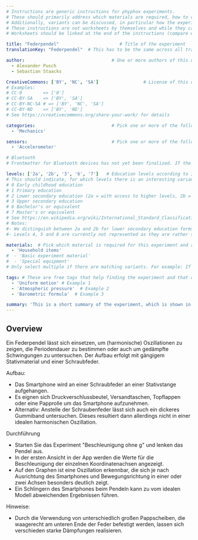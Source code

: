 ```yaml
---
# Instructions are generic instructions for phyphox experiments.
# These should primarily address which materials are required, how to conduct the experiment, which results can be expected, which problems to expect and how to troubleshoot them.
# Additionally, variants can be discussed, in particular how the experiment can be used to cover different subjects and student levels.
# These instructions are not worksheets by themselves and while they can be used by students, they do not directly address students.
# Worksheets should be linked at the end of the instructions (compare with existing experiments).

title: "Federpendel"                       # Title of the experiment
translationKey: "Federpendel"  # This has to be the same across all translations of the same instructions and allows linking to different language versions despite them having different titles

author:                                 # One or more authors of this document (i.e. your name and anyone who contributed)
  - Alexander Pusch
  - Sebastian Staacks

CreativeCommons: ['BY', 'NC', 'SA']                 # License of this document and embedded materials (images). This should be a Creative Commons licence. Make this an array of the different CC modules that apply.
# Examples:
# CC-0        => ['0']
# CC-BY-SA    => ['BY', 'SA']
# CC-BY-NC-SA # => ['BY', 'NC', 'SA']
# CC-BY-ND    => ['BY', 'ND']
# See https://creativecommons.org/share-your-work/ for details

categories:                             # Pick one or more of the following and remove the others. Do not translate them. Get in touch with the phyphox team before adding new categories or if an item is not automatically translated in the final document
  - 'Mechanics'

sensors:                                # Pick one or more of the following and remove the others. Do not translate them. Get in touch with the phyphox team before adding new sensor types or if an item is not automatically translated in the final document
  - 'Accelerometer'

# Bluetooth
# Frontmatter for Bluetooth devices has not yet been finalized. If the experiment uses Bluetooth, please get in touch with the phyphox team first.

levels: ['2a', '2b', '3', '6', '7']   # Education levels according to ISCED-2011
# This should indicate, for which levels there is an interesting variant of the experiment.
# 0 Early childhood education
# 1 Primary education
# 2 Lower secondary education (2a = with access to higher levels, 2b = without access to higher levels)
# 3 Upper secondary education
# 6 Bachelor's or equivalent
# 7 Master's or equivalent
# See https://en.wikipedia.org/wiki/International_Standard_Classification_of_Education or https://uis.unesco.org/en/topic/international-standard-classification-education-isced for details.
# Notes:
#- We distinguish between 2a and 2b for lower secondary education forms that either focus to prepare students to continue with upper secondary education (2a) or that emphasize a path to vocational training (2b)
#- Levels 4, 5 and 8 are currently not represented as they are rather specific. Let us know if you have a use case for this.

materials:  # Pick which material is required for this experiment and remove the others. Do not translate them.
  - 'Household items'
#  - 'Basic experiment material'
#  - 'Special equipment'
# Only select multiple if there are matching variants. For example: If an experiment requires a stand (basic experiment material) and a plastic bag (household items), only select "basic experiment material". However, if there is a variant that requires a stand and an independent variant that only requires a plastic bag, select both categories.

tags: # These are free tags that help finding the experiment and that can be used in cloud tags. In contrast to the other items you can freely define them and they should be in the language of the document!
  - 'Uniform motion' # Example 1
  - 'Atmospheric pressure'  # Example 2
  - 'Barometric formula'  # Example 3

summary: 'This is a short summary of the experiment, which is shown in listings with multiple experiments.'
---
```


## Overview

Ein Federpendel lässt sich einsetzen, um (harmonische) Oszillationen zu zeigen, die Periodendauer zu bestimmen oder auch um gedämpfte Schwingungen zu untersuchen. Der Aufbau erfolgt mit gängigem Stativmaterial und einer Schraubfeder. 

Aufbau:
- Das Smartphone wird an einer Schraubfeder an einer Stativstange aufgehangen.
- Es eignen sich Druckverschlussbeutel, Versandtaschen, Topflappen oder eine Papprolle um das Smartphone aufzunehmen.
- Alternativ: Anstelle der Schraubenfeder lässt sich auch ein dickeres Gummiband untersuchen. Dieses resultiert dann allerdings nicht in einer idealen harmonischen Oszillation. 

Durchführung
- Starten Sie das Experiment "Beschleunigung ohne g" und lenken das Pendel aus.
- In der ersten Ansicht in der App werden die Werte für die Beschleunigung der einzelnen Koordinatenachsen angezeigt.
- Auf den Graphen ist eine Oszillation erkennbar, die sich je nach Ausrichtung des Smartphones und Bewegungsrichtung in einer oder zwei Achsen besonders deutlich zeigt.
- Ein Schlingern des Smartphones beim Pendeln kann zu vom idealen Modell abweichenden Ergebnissen führen. 

Hinweise:
- Durch die Verwendung von unterschiedlich großen Pappscheiben, die waagerecht am unteren Ende der Feder befestigt werden, lassen sich verschieden starke Dämpfungen realisieren.
